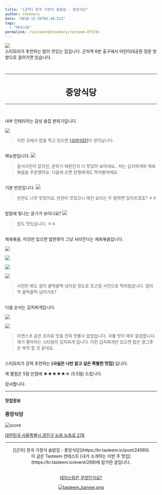 ```yaml
---
title: "[군자] 한국 가정식 술밥집 - 중앙식당"
author: steemory
date: "2018-12-26T01:46:51Z"
tags:
  - "테이스팀"
permalink: /tasteem/@steemory/tasteem-8f570c
---
```

![](https://static.tasteem.io/uploads/3843/post/24580/content_c73c24d3-cd0a-447e-b509-006d51c28748.jpeg)
<br/>
스티모리가 추천하는 밥이 맛있는 집입니다. 군자역 6번 출구에서 어린이대공원 정문 방향으로 걸어가면 있습니다.

<br><hr><center><h1>중앙식당</h1></center><hr><br>

내부 인테리어는 감성 술집 분위기입니다.

![](https://static.tasteem.io/uploads/image/image/120509/f571ac88-1695-4794-8127-cdc2e193cb8f.jpeg)
>  이런 곳에서 밥을 먹고 있으면 [[심야식당]](https://programs.sbs.co.kr/drama/midnightdining)이 생각납니다.

<br>메뉴판입니다. 
![](https://static.tasteem.io/uploads/image/image/120510/f571ac88-1695-4794-8127-cdc2e193cb8f.jpeg)
> 음식사진이 없지만, 분위기 때문인지 다 맛있어 보이네요.. 저는 김치찌개와 제육볶음을 주문했어요. 다음에 오면 된짱찌개도 먹어볼꺼에요. 

<br>기본 반찬입니다. 
![](https://static.tasteem.io/uploads/image/image/120512/f571ac88-1695-4794-8127-cdc2e193cb8f.jpeg)
> 반찬도 너무 맛있어요. 반찬이 맛있으니 메인 요리는 두 말하면 입아프겠죠? ㅎㅎ

<br>밥알에 빛나는 윤기가 보이나요? 
![](https://static.tasteem.io/uploads/image/image/120513/f571ac88-1695-4794-8127-cdc2e193cb8f.jpeg)
> 밥도 맛있습니다. ㅎㅎ

<br>제육볶음. 이것만 있으면 밥한릇이 그냥 사라진다는 제육볶음입니다. 

![](https://static.tasteem.io/uploads/image/image/120514/f571ac88-1695-4794-8127-cdc2e193cb8f.jpeg)


![](https://static.tasteem.io/uploads/image/image/120515/f571ac88-1695-4794-8127-cdc2e193cb8f.jpeg)

![](https://static.tasteem.io/uploads/image/image/120516/f571ac88-1695-4794-8127-cdc2e193cb8f.jpeg)

![](https://static.tasteem.io/uploads/image/image/120517/f571ac88-1695-4794-8127-cdc2e193cb8f.jpeg)
> 사진만 봐도 침이 꿀떡꿀떡 넘어갈 정도로 초근접 사진으로 찍어왔습니다. 침이 막 꿀떡꿀떡 넘어가죠?

<br>다음 순서는 김치찌개입니다.  

![](https://static.tasteem.io/uploads/image/image/120518/f571ac88-1695-4794-8127-cdc2e193cb8f.jpeg)

![](https://static.tasteem.io/uploads/image/image/120519/f571ac88-1695-4794-8127-cdc2e193cb8f.jpeg)
> 라면스프 같은 조미료 맛을 전혀 맛볼수 없었습니다. 국물 맛이 매우 깔끔합니다. 제가 좋아하는 스타일의 김치찌개 입니다. 이런 김치찌개만 있으면 밥은 열그릇은 뚝딱 할 것 같네요.

<br>스티모리가 강력 추천하는 **[사실은 나만 알고 싶은 특별한 맛집]** 입니다.

제 별점은 5점 만점에 ★★★★★☆ (5.5점) 드립니다. 

캄사합니다.


---------------------
#### 맛집정보
### 중앙식당
![score](https://static.tasteem.io/images/steem/3Crowns.png)

[대한민국 서울특별시 광진구 능동 능동로 276](https://kr.tasteem.io/post/24580#map)

-----------------------------------------
<center>[[군자] 한국 가정식 술밥집 - 중앙식당](https://kr.tasteem.io/post/24580)
<br/>이 글은 Tasteem 컨테스트
 [내가 소개하는  이번 주 맛집](https://kr.tasteem.io/event/268)에 참가한 글입니다.

<br/>[테이스팀은 무엇인가요?](https://kr.tasteem.io/about)

[![tasteem_banner.png](https://static.tasteem.io/images/tasteem_banner_v3.png)](https://kr.tasteem.io)</center>
